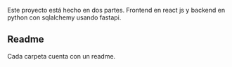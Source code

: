 Este proyecto está hecho en dos partes. Frontend en react js y backend en python con sqlalchemy usando fastapi.

## Readme

Cada carpeta cuenta con un readme.